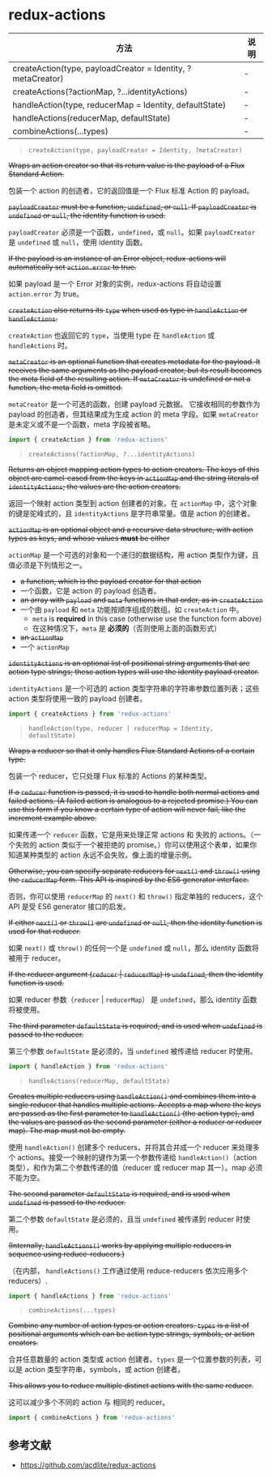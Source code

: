 # redux-actions

方法 | 说明
---|---
createAction(type, payloadCreator = Identity, ?metaCreator) | -
createActions(?actionMap, ?...identityActions) | -
handleAction(type, reducerMap = Identity, defaultState) | -
handleActions(reducerMap, defaultState) | -
combineActions(...types) | -


> `createAction(type, payloadCreator = Identity, ?metaCreator)`

~~Wraps an action creator so that its return value is the payload of a Flux Standard Action.~~

包装一个 action 的创造者，它的返回值是一个 Flux 标准 Action 的 payload。

~~`payloadCreator` must be a function, `undefined`, or `null`. If `payloadCreator` is `undefined` or `null`, the identity function is used.~~

`payloadCreator` 必须是一个函数，`undefined`，或 `null`。如果 `payloadCreator` 是 `undefined` 或 `null`，使用 identity 函数。

~~If the payload is an instance of an Error object, redux-actions will automatically set `action.error` to true.~~

如果 payload 是一个 Error 对象的实例，redux-actions 将自动设置 `action.error` 为 true。

~~`createAction` also returns its `type` when used as type in `handleAction` or `handleActions`.~~

`createAction` 也返回它的 `type`，当使用 type 在 `handleAction` 或 `handleActions` 时。

~~`metaCreator` is an optional function that creates metadata for the payload. It receives the same arguments as the payload creator, but its result becomes the meta field of the resulting action. If `metaCreator` is undefined or not a function, the meta field is omitted.~~

`metaCreator` 是一个可选的函数，创建 payload 元数据。 它接收相同的参数作为 payload 的创造者，但其结果成为生成 action 的 meta 字段。如果 `metaCreator` 是未定义或不是一个函数，meta 字段被省略。

```javascript
import { createAction } from 'redux-actions'
```

> `createActions(?actionMap, ?...identityActions)`

~~Returns an object mapping action types to action creators. The keys of this object are camel-cased from the keys in `actionMap` and the string literals of `identityActions`; the values are the action creators.~~

返回一个映射 action 类型到 action 创建者的对象。在 `actionMap` 中，这个对象的键是驼峰式的，且 `identityActions` 是字符串常量。值是 action 的创建者。

~~`actionMap` is an optional object and a recursive data structure, with action types as keys, and whose values **must** be either~~

`actionMap` 是一个可选的对象和一个递归的数据结构，用 action 类型作为键，且值必须是下列情形之一。

- ~~a function, which is the payload creator for that action~~
- 一个函数，它是 action 的 payload 创造者。
- ~~an array with `payload` and `meta` functions in that order, as in `createAction`~~
- 一个由 `payload` 和 `meta` 功能按顺序组成的数组。如 `createAction` 中。
    - `meta` is **required** in this case (otherwise use the function form above)
    - 在这种情况下，`meta` 是 **必须的**（否则使用上面的函数形式）
- ~~an `actionMap`~~
- 一个 `actionMap`

~~`identityActions` is an optional list of positional string arguments that are action type strings; these action types will use the identity payload creator.~~

`identityActions` 是一个可选的 action 类型字符串的字符串参数位置列表；这些 action 类型将使用一致的 payload 创建者。

```javascript
import { createActions } from 'redux-actions'
```

> `handleAction(type, reducer | reducerMap = Identity, defaultState)`

~~Wraps a reducer so that it only handles Flux Standard Actions of a certain type.~~

包装一个 reducer，它只处理 Flux 标准的 Actions 的某种类型。

~~If a `reducer` function is passed, it is used to handle both normal actions and failed actions. (A failed action is analogous to a rejected promise.) You can use this form if you know a certain type of action will never fail, like the increment example above.~~

如果传递一个 `reducer` 函数，它是用来处理正常 actions 和 失败的 actions。（一个失败的 action 类似于一个被拒绝的 promise。）你可以使用这个表单，如果你知道某种类型的 action 永远不会失败。像上面的增量示例。

~~Otherwise, you can specify separate reducers for `next()` and `throw()` using the `reducerMap` form. This API is inspired by the ES6 generator interface.~~

否则，你可以使用 `reducerMap` 的 `next()` 和 `throw()` 指定单独的 reducers，这个 API 是受 ES6 generator 接口的启发。

~~If either `next()` or `throw()` are `undefined` or `null`, then the identity function is used for that reducer.~~

如果 `next()` 或 `throw()` 的任何一个是 `undefined` 或 `null`，那么 identity 函数将被用于 reducer。

~~If the reducer argument (`reducer` | `reducerMap`) is `undefined`, then the identity function is used.~~

如果 reducer 参数（`reducer` | `reducerMap`） 是 `undefined`，那么 identity 函数将被使用。

~~The third parameter `defaultState` is required, and is used when `undefined` is passed to the reducer.~~

第三个参数 `defaultState` 是必须的，当 `undefined` 被传递给 reducer 时使用。

```javascript
import { handleAction } from 'redux-actions'
```

> `handleActions(reducerMap, defaultState)`

~~Creates multiple reducers using `handleAction()` and combines them into a single reducer that handles multiple actions. Accepts a map where the keys are passed as the first parameter to `handleAction()` (the action type), and the values are passed as the second parameter (either a reducer or reducer map). The map must not be empty.~~

使用 `handleAction()` 创建多个 reducers，并将其合并成一个 reducer 来处理多个 actions。接受一个映射的键作为第一个参数传递给 `handleAction()`（action 类型），和作为第二个参数传递的值（reducer 或 reducer map 其一）。map 必须不能为空。

~~The second parameter `defaultState` is required, and is used when `undefined` is passed to the reducer.~~

第二个参数 `defaultState` 是必须的，且当 `undefined` 被传递到 reducer 时使用。

~~(Internally, `handleActions()` works by applying multiple reducers in sequence using reduce-reducers.)~~

（在内部， `handleActions()` 工作通过使用 reduce-reducers 依次应用多个 reducers）.

```javascript
import { handleActions } from 'redux-actions'
```

> `combineActions(...types)`

~~Combine any number of action types or action creators. `types` is a list of positional arguments which can be action type strings, symbols, or action creators.~~

合并任意数量的 action 类型或 action 创建者。`types` 是一个位置参数的列表，可以是 action 类型字符串，symbols，或 action 创建者。

~~This allows you to reduce multiple distinct actions with the same reducer.~~

这可以减少多个不同的 action 与 相同的 reducer。

```javascript
import { combineActions } from 'redux-actions'
```

## 参考文献

- https://github.com/acdlite/redux-actions
